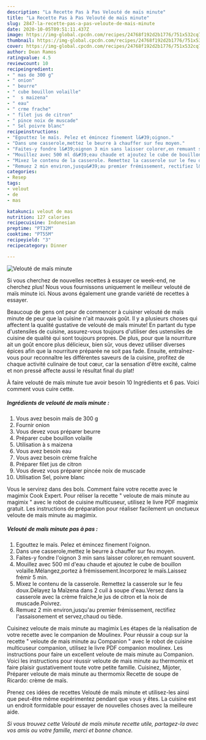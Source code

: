 ```yaml
---
description: "La Recette Pas à Pas Velouté de maïs minute"
title: "La Recette Pas à Pas Velouté de maïs minute"
slug: 2847-la-recette-pas-a-pas-veloute-de-mais-minute
date: 2020-10-05T09:51:11.437Z
image: https://img-global.cpcdn.com/recipes/24768f192d2b1776/751x532cq70/veloute-de-mais-minute-photo-principale-de-la-recette.jpg
thumbnail: https://img-global.cpcdn.com/recipes/24768f192d2b1776/751x532cq70/veloute-de-mais-minute-photo-principale-de-la-recette.jpg
cover: https://img-global.cpcdn.com/recipes/24768f192d2b1776/751x532cq70/veloute-de-mais-minute-photo-principale-de-la-recette.jpg
author: Dean Ramos
ratingvalue: 4.5
reviewcount: 10
recipeingredient:
- " mas de 300 g"
- " onion"
- " beurre"
- " cube bouillon volaille"
- "  s maizena"
- " eau"
- " crme frache"
- " filet jus de citron"
- " pince noix de muscade"
- " Sel poivre blanc"
recipeinstructions:
- "Egouttez le maïs. Pelez et émincez finement l&#39;oignon."
- "Dans une casserole,mettez le beurre à chauffer sur feu moyen."
- "Faites-y fondre l&#39;oignon 3 min sans laisser colorer,en remuant souvent."
- "Mouillez avec 500 ml d&#39;eau chaude et ajoutez le cube de bouillon volaille.Mélangez,portez à frémissement.Incorporez le maïs.Laissez frémir 5 min."
- "Mixez le contenu de la casserole. Remettez la casserole sur le feu doux.Délayez la Maïzena dans 2 cuil à soupe d&#39;eau.Versez dans la casserole avec la crème fraîche,le jus de citron et la noix de muscade.Poivrez."
- "Remuez 2 min environ,jusqu&#39;au premier frémissement, rectifiez l&#39;assaisonement et servez,chaud ou tiède."
categories:
- Resep
tags:
- velout
- de
- mas

katakunci: velout de mas 
nutrition: 127 calories
recipecuisine: Indonesian
preptime: "PT32M"
cooktime: "PT55M"
recipeyield: "3"
recipecategory: Dinner

---
```



![Velouté de maïs minute](https://img-global.cpcdn.com/recipes/24768f192d2b1776/751x532cq70/veloute-de-mais-minute-photo-principale-de-la-recette.jpg)

Si vous cherchez de nouvelles recettes à essayer ce week-end, ne cherchez plus! Nous vous fournissons uniquement le meilleur velouté de maïs minute ici. Nous avons également une grande variété de recettes à essayer.

Beaucoup de gens ont peur de commencer à cuisiner velouté de maïs minute de peur que la cuisine n'ait mauvais goût. Il y a plusieurs choses qui affectent la qualité gustative de velouté de maïs minute! En partant du type d'ustensiles de cuisine, assurez-vous toujours d'utiliser des ustensiles de cuisine de qualité qui sont toujours propres. De plus, pour que la nourriture ait un goût encore plus délicieux, bien sûr, vous devez utiliser diverses épices afin que la nourriture préparée ne soit pas fade. Ensuite, entraînez-vous pour reconnaître les différentes saveurs de la cuisine, profitez de chaque activité culinaire de tout cœur, car la sensation d'être excité, calme et non pressé affecte aussi le résultat final du plat!

<!--inarticleads1-->

À faire velouté de maïs minute tue avoir besoin 10 Ingrédients et 6 pas. Voici comment vous cuire cette.

##### Ingrédients de velouté de maïs minute :

1. Vous avez besoin  maïs de 300 g
1. Fournir  onion
1. Vous devez vous préparer  beurre
1. Préparer  cube bouillon volaille
1. Utilisation  à s maizena
1. Vous avez besoin  eau
1. Vous avez besoin  crème fraîche
1. Préparer  filet jus de citron
1. Vous devez vous préparer  pincée noix de muscade
1. Utilisation  Sel, poivre blanc


Vous le servirez dans des bols. Comment faire votre recette avec le magimix Cook Expert. Pour réliser la recette &#34; veloute de mais minute au magimix &#34; avec le robot de cuisine multicuseur, utilisez le livre PDF magimix gratuit. Les instructions de préparation pour réaliser facilement un onctueux veloute de mais minute au magimix. 

<!--inarticleads2-->

##### Velouté de maïs minute pas à pas :

1. Egouttez le maïs. Pelez et émincez finement l&#39;oignon.
1. Dans une casserole,mettez le beurre à chauffer sur feu moyen.
1. Faites-y fondre l&#39;oignon 3 min sans laisser colorer,en remuant souvent.
1. Mouillez avec 500 ml d&#39;eau chaude et ajoutez le cube de bouillon volaille.Mélangez,portez à frémissement.Incorporez le maïs.Laissez frémir 5 min.
1. Mixez le contenu de la casserole. Remettez la casserole sur le feu doux.Délayez la Maïzena dans 2 cuil à soupe d&#39;eau.Versez dans la casserole avec la crème fraîche,le jus de citron et la noix de muscade.Poivrez.
1. Remuez 2 min environ,jusqu&#39;au premier frémissement, rectifiez l&#39;assaisonement et servez,chaud ou tiède.


Cuisinez veloute de mais minute au magimix Les étapes de la réalisation de votre recette avec le companion de Moulinex. Pour réussir a coup sur la recette &#34; veloute de mais minute au Companion &#34; avec le robot de cuisine multicuseur companion, utilisez le livre PDF companion moulinex. Les instructions pour faire un excellent veloute de mais minute au Companion. Voici les instructions pour réussir veloute de mais minute au thermomix et faire plaisir gustativement toute votre petite famille. Cuisinez, Mijoter, Préparer veloute de mais minute au thermomix Recette de soupe de Ricardo: crème de maïs. 

<!--inarticleads1-->

<p>
Prenez ces idées de recettes Velouté de maïs minute et utilisez-les ainsi que peut-être même expérimentez pendant que vous y êtes. La cuisine est un endroit formidable pour essayer de nouvelles choses avec la meilleure aide.
</p>

<p>
<i>Si vous trouvez cette Velouté de maïs minute recette utile, partagez-la avec vos amis ou votre famille, merci et bonne chance.</i>
</p>
